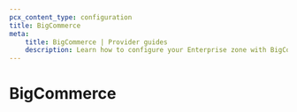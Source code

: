 ```yaml
---
pcx_content_type: configuration
title: BigCommerce
meta:
    title: BigCommerce | Provider guides
    description: Learn how to configure your Enterprise zone with BigCommerce.
---
```


# BigCommerce